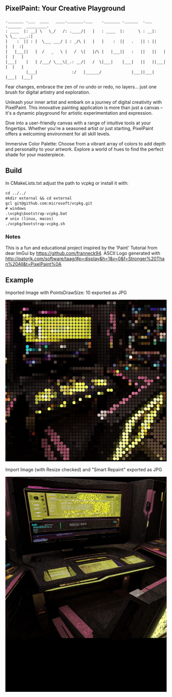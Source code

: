 
## PixelPaint: Your Creative Playground 


    ._______ .___  ____   ____._______.___    ._______ .______  .___ .______  _________.
    : ____  |: __| \   \_/   /: .____/|   |   : ____  |:      \ : __|:      \ \__ ___.:|
    |    :  || : |  \___ ___/ | : _/\ |   |   |    :  ||   .   || : ||       |  |  :|
    |   |___||   |  /   _   \ |   /  \|   |/\ |   |___||   :   ||   ||   |   |  |   |
    |___|    |   | /___/ \___\|_.: __/|   /  \|___|    |___|   ||   ||___|   |  |   |
             |___|               :/   |______/             |___||___|    |___|  |___|
                                                                                 
                                                                           
Fear changes, embrace the zen of no undo or redo, no layers... just one brush for digital artistry and exploration.

Unleash your inner artist and embark on a journey of digital creativity with PixelPaint. This innovative painting application is more than just a canvas – it's a dynamic playground for artistic experimentation and expression.

Dive into a user-friendly canvas with a range of intuitive tools at your fingertips. Whether you're a seasoned artist or just starting, PixelPaint offers a welcoming environment for all skill levels.

Immersive Color Palette: Choose from a vibrant array of colors to add depth and personality to your artwork. Explore a world of hues to find the perfect shade for your masterpiece.


## Build

In CMakeLists.txt adjust the path to vcpkg or install it with: 

    cd ../../
    mkdir external && cd external 
    gcl git@github.com:microsoft/vcpkg.git
    # windows
    .\vcpkg\bootstrap-vcpkg.bat 
    # unix (linux, macos)
    ./vcpkg/bootstrap-vcpkg.sh   

### Notes

This is a fun and educational project inspired by the 'Paint' Tutorial from dear ImGui by https://github.com/franneck94.
ASCII Logo generated with http://patorjk.com/software/taag/#p=display&h=1&v=0&f=Stronger%20Than%20All&t=PixelPaint%0A


## Example

Imported Image with PointsDrawSize: 10 exported as JPG

![CirclePixelated SciFi Hub](examples/ImportPointsSize10.jpg)

Import Image (with Resize checked) and "Smart Repaint" exported as JPG

![CirclePixelated SciFi Hub](examples/ImportSmartRepaint.jpg)

